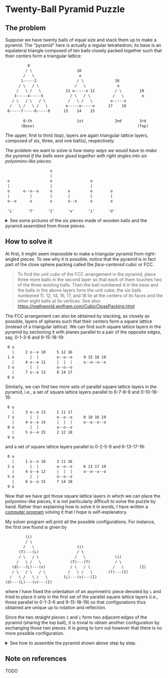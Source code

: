 # Twenty-Ball Pyramid Puzzle

## The problem

Suppose we have twenty balls of equal size and stack them up to make a pyramid.
The "pyramid" here is actually a regular tetrahedron; its base is an equilateral triangle
composed of ten balls closely packed together such that their centers form a triangular lattice:

```
          0
         / \                    10
        /   \                    o
       1-----2                  / \              16
      / \   / \                /   \              o
     /   \ /   \           11 o-----o 12         / \        19
    3-----4-----5            / \   / \          /   \        o
   / \   / \   / \          /   \ /   \        o-----o
  /   \ /   \ /   \        o-----o-----o      17    18
 6-----7-----8-----9      13    14    15

        0-th                    1st              2nd        3rd
       (Base)                                              (Top)
```

The upper, first to third (top), layers are again triangular lattice layers,
composed of six, three, and one ball(s), respectively.

The problem we want to solve is _how many ways we would have to make the pyramid
if the balls were glued together with right angles into six polyomino-like pieces_:

```
                    o
                    |
 o                  o                 o
 |                  |                 |
 o      o--o--o     o       o         o        o
 |         |        |       |         |        |
 o--o      o        o       o--o      o        o

 'L'      'T'      'I'      'v'      'i'      'd'
```

<details>

<summary>
See some pictures of the six pieces made of wooden balls and
the pyramid assembled from those pieces.
</summary>

![disassembled](./fig/disassembled.jpg)

![assembled](./fig/assembled.jpg)

</details>

## How to solve it

At first, it might seem impossible to make a triangular pyramid from right-angled pieces.
To see why it is possible, notice that the pyramid is in fact part of the close sphere packing
called the _face-centered cubic_ or FCC.

> To find the _unit cube_ of the FCC arrangement in the pyramid, place three more balls
> in the second layer so that each of them touches two of the three existing balls.
> Then the ball numbered 4 in the base and the balls in the above layers form the unit cube;
> the six balls numbered 11, 12, 14, 16, 17, and 18 lie at the centers of its faces and
> the other eight balls at its vertices.
> See also: https://mathworld.wolfram.com/CubicClosePacking.html

The FCC arrangement can also be obtained by stacking, as closely as possible, layers of spheres
such that their centers form a square lattice (instead of a triangular lattice).
We can find such square lattice layers in the pyramid by sectioning it with planes parallel to
a pair of the opposite edges, say, 0-1-3-6 and 9-15-18-19:

```
 0 o
   |     2 o--o 10     5 12 16
 1 o       |  |        o--o--o     9 15 18 19
   |     4 o--o 11     |  |  |     o--o--o--o
 3 o       |  |        o--o--o
   |     7 o--o 13     8 14 17
 6 o
```

Similarly, we can find two more sets of parallel square lattice layers in the pyramid, i.e.,
a set of square lattice layers parallel to 6-7-8-9 and 0-10-16-19:

```
 6 o
   |     3 o--o 13     1 11 17
 7 o       |  |        o--o--o     0 10 16 19
   |     4 o--o 14     |  |  |     o--o--o--o
 8 o       |  |        o--o--o
   |     5 o--o 15     2 12 18
 9 o
```

and a set of square lattice layers parallel to 0-2-5-9 and 6-13-17-19:

```
 0 o
   |     1 o--o 10     3 11 16 
 2 o       |  |        o--o--o     6 13 17 19
   |     4 o--o 12     |  |  |     o--o--o--o
 5 o       |  |        o--o--o
   |     8 o--o 15     7 14 18
 9 o
```

Now that we have got those square lattice layers in which we can place the polyomino-like pieces,
it is not particularly difficult to solve the puzzle by hand.
Rather than explaining how to solve it in words,
I have written a [computer program](./puzzle.cpp) solving it that I hope is self-explanatory.

My solver program will print all the possible configurations.
For instance, the first one found is given by

```
         (i)
         / \
        /   \                   (i)
      (T)---(L)                 / \
      / \   / \                /   \             (i)
     /   \ /   \             (T)---(T)           / \
   (d)---(L)---(v)           / \   / \          /   \       (I)
   / \   / \   / \          /   \ /   \       (T)---(I)
  /   \ /   \ /   \       (L)---(v)---(I)
(d)---(L)---(v)---(I)
```

where I have fixed the orientation of an asymmetric piece denoted by `L` and
tried to place it only in the first set of the parallel square lattice layers
(i.e., those parallel to 0-1-3-6 and 9-15-18-19)
so that configurations thus obtained are unique up to rotation and reflection.

Since the two straight pieces `I` and `i` form two adjacent edges of the pyramid
(sharing the top ball),
it is trivial to obtain another configuration by exchanging those two pieces.
It is going to turn out however that there is no more possible configuration.

<details>

<summary>
See how to assemble the pyramid shown above step by step.
</summary>

1. Place `d` in the base. (Note that the base is rotated by 180 degrees.)

   ![step 1](./fig/step_1.jpg)

2. Place `L` so as to lean on `d`.

   ![step 2](./fig/step_2.jpg)

3. Place `v` so as to lean on `L`.

   ![step 3](./fig/step_3.jpg)

4. Place `T` so as to lean on all the pieces previously placed.

   ![step 4](./fig/step_4.jpg)

5. Place `i` so as to lean on `L` and `T`.

   ![step 5](./fig/step_5.jpg)

6. Place `I` where it fits!

   ![step 6](./fig/step_6.jpg)

</details>

## Note on references

TODO
